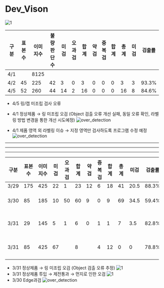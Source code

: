 # Dev_Vison

![1](https://user-images.githubusercontent.com/24608378/113106129-5adc9d00-923d-11eb-8ffb-a64a45de18b4.PNG)


|구분|표본수|이미지수|불량판단수|미검|오과검|합계|약검|중복검|합계|총계|미검|검출률|정확도|비고|
|-|-|-|-|-|-|-|-|-|-|-|-|-|-|-
|4/1||8125|||||||||||확인|
|4/2|45|225|42|3|0|3|0|0|0|3|3|93.3%|98.7%||
|4/5|52|260|44|14|2|16|0|0|0|16|8|84.6%|93.8%||


* 4/5 링/캡 미조립 검사 오류

* 4/1 정상제품 → 링 미조립 오검 
(Object 검출 오류 개선 실패, 동일 오류 확인, 라벨링 방법 변경을 통한 개선 시도예정)
![over_detection](https://user-images.githubusercontent.com/24608378/113259595-43b6b180-9308-11eb-9830-6a7eabe9f1da.png)
* 4/1 제품 영역 외 라벨링 이슈 → 지정 영역만 검사하도록 프로그램 수정 예정
![over_detection](https://user-images.githubusercontent.com/24608378/113260390-2df5bc00-9309-11eb-9aa4-6825562fe4ab.png)


-----
-----
-----

|구분|표본수|이미지수|미검|오과검|합계|약검|중복검|합계|총계|미검|검출률|정확도|비고|
|-|-|-|-|-|-|-|-|-|-|-|-|-|-
|3/29|175|425|22|1|23|12|6|18|41|20.5|88.3%|95.3%||
|3/30|85|185|10|50|60|9|0|9|69|34.5|59.4%|83.8%|Edge 과검(48)|
|3/31|29|145|5|1|6|0|1|1|7|3.5|82.8%|95.2%|링없음 오검|
|3/31|85|425|67||8||4|12|0|0|78.8%|97.2%|링없음 오검|


* 3/31 정상제품 → 링 미조립 오검 (Object 검출 오류 추정)
![1](https://user-images.githubusercontent.com/24608378/113108143-a132fb80-923f-11eb-864c-16a49267bcd4.PNG)
* 3/31 정상제품 투입 → 제전통과 → 먼지로 인한 오검
![1](https://user-images.githubusercontent.com/24608378/113107281-b3606a00-923e-11eb-8a71-46a4c049dc1a.PNG)
* 3/30 Edge과검
![over_detection](https://user-images.githubusercontent.com/24608378/112963615-8484be00-9182-11eb-9c8f-a03dfd522e2c.png)
